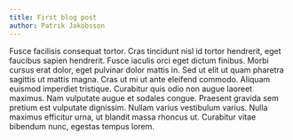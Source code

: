 ```yaml
---
title: First blog post
author: Patrik Jakobsson
---
```

Fusce facilisis consequat tortor. Cras tincidunt nisl id tortor hendrerit, eget faucibus sapien hendrerit. Fusce iaculis orci eget dictum finibus. Morbi cursus erat dolor, eget pulvinar dolor mattis in. Sed ut elit ut quam pharetra sagittis ut mattis magna. Cras ut mi ut ante eleifend commodo. Aliquam euismod imperdiet tristique. Curabitur quis odio non augue laoreet maximus. Nam vulputate augue et sodales congue. Praesent gravida sem pretium est vulputate dignissim. Nullam varius vestibulum varius. Nulla maximus efficitur urna, ut blandit massa rhoncus ut. Curabitur vitae bibendum nunc, egestas tempus lorem.
